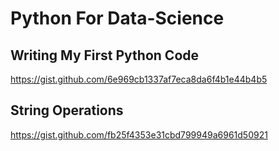 # Python For Data-Science

## Writing My First Python Code
https://gist.github.com/6e969cb1337af7eca8da6f4b1e44b4b5

## String Operations
https://gist.github.com/fb25f4353e31cbd799949a6961d50921


